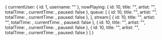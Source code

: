 {
  currrentUser: {
    id: 1,
    username: ""
  },
  nowPlaying: {
    id: 10,
    title: "",
    artist: "",
    totalTime: ,
    currentTime: ,
    paused: false
  },
  queue: [
  {
    id: 10,
    title: "",
    artist: "",
    totalTime: ,
    currentTime: ,
    paused: false
  },
  ],
  stream:[
    {
      id: 10,
      title: "",
      artist: "",
      totalTime: ,
      currentTime: ,
      paused: false
    },
    {
      id: 10,
      title: "",
      artist: "",
      totalTime: ,
      currentTime: ,
      paused: false
    },
    {
      id: 10,
      title: "",
      artist: "",
      totalTime: ,
      currentTime: ,
      paused: false
    }
  ]
}
